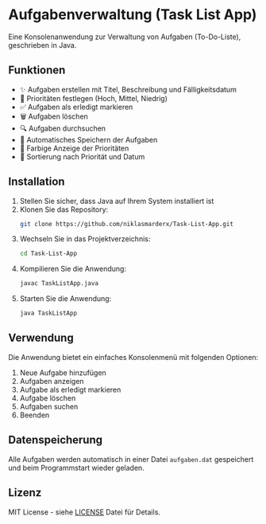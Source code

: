 # Aufgabenverwaltung (Task List App)

Eine Konsolenanwendung zur Verwaltung von Aufgaben (To-Do-Liste), geschrieben in Java.

## Funktionen

- ✨ Aufgaben erstellen mit Titel, Beschreibung und Fälligkeitsdatum
- 🎯 Prioritäten festlegen (Hoch, Mittel, Niedrig)
- ✅ Aufgaben als erledigt markieren
- 🗑️ Aufgaben löschen
- 🔍 Aufgaben durchsuchen
- 💾 Automatisches Speichern der Aufgaben
- 🎨 Farbige Anzeige der Prioritäten
- 📅 Sortierung nach Priorität und Datum

## Installation

1. Stellen Sie sicher, dass Java auf Ihrem System installiert ist
2. Klonen Sie das Repository:
   ```bash
   git clone https://github.com/niklasmarderx/Task-List-App.git
   ```
3. Wechseln Sie in das Projektverzeichnis:
   ```bash
   cd Task-List-App
   ```
4. Kompilieren Sie die Anwendung:
   ```bash
   javac TaskListApp.java
   ```
5. Starten Sie die Anwendung:
   ```bash
   java TaskListApp
   ```

## Verwendung

Die Anwendung bietet ein einfaches Konsolenmenü mit folgenden Optionen:

1. Neue Aufgabe hinzufügen
2. Aufgaben anzeigen
3. Aufgabe als erledigt markieren
4. Aufgabe löschen
5. Aufgaben suchen
6. Beenden

## Datenspeicherung

Alle Aufgaben werden automatisch in einer Datei `aufgaben.dat` gespeichert und beim Programmstart wieder geladen.

## Lizenz

MIT License - siehe [LICENSE](LICENSE) Datei für Details. 